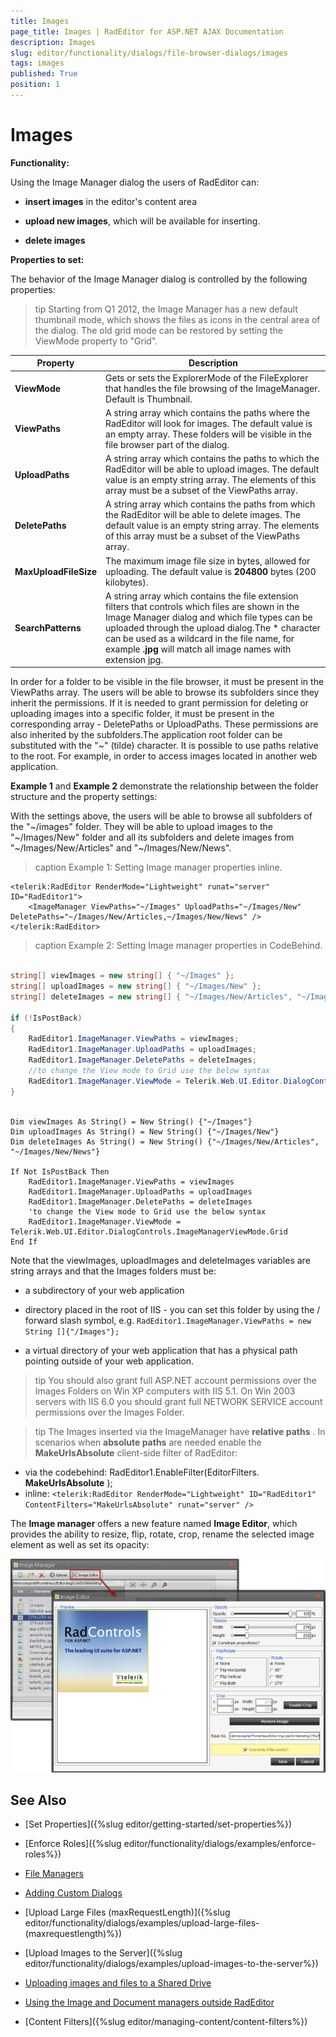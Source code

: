 ```yaml
---
title: Images
page_title: Images | RadEditor for ASP.NET AJAX Documentation
description: Images
slug: editor/functionality/dialogs/file-browser-dialogs/images
tags: images
published: True
position: 1
---
```


# Images

**Functionality:**

Using the Image Manager dialog the users of RadEditor can:

* **insert images** in the editor's content area

* **upload new images**, which will be available for inserting.

* **delete images**

**Properties to set:**

The behavior of the Image Manager dialog is controlled by the following properties:

>tip Starting from Q1 2012, the Image Manager has a new default thumbnail mode, which shows the files as icons in the central area of the dialog. The old grid mode can be restored by setting the ViewMode property to "Grid".

|  **Property**  |  **Description**  |
| ------ | ------ |
| **ViewMode** |Gets or sets the ExplorerMode of the FileExplorer that handles the file browsing of the ImageManager. Default is Thumbnail.|
| **ViewPaths** |A string array which contains the paths where the RadEditor will look for images. The default value is an empty array. These folders will be visible in the file browser part of the dialog.|
| **UploadPaths** |A string array which contains the paths to which the RadEditor will be able to upload images. The default value is an empty string array. The elements of this array must be a subset of the ViewPaths array.|
| **DeletePaths** |A string array which contains the paths from which the RadEditor will be able to delete images. The default value is an empty string array. The elements of this array must be a subset of the ViewPaths array.|
| **MaxUploadFileSize** |The maximum image file size in bytes, allowed for uploading. The default value is **204800** bytes (200 kilobytes).|
| **SearchPatterns** |A string array which contains the file extension filters that controls which files are shown in the Image Manager dialog and which file types can be uploaded through the upload dialog.The * character can be used as a wildcard in the file name, for example **.jpg** will match all image names with extension jpg.|

In order for a folder to be visible in the file browser, it must be present in the ViewPaths array. The users will be able to browse its subfolders since they inherit the permissions. If it is needed to grant permission for deleting or uploading images into a specific folder, it must be present in the corresponding array - DeletePaths or UploadPaths. These permissions are also inherited by the subfolders.The application root folder can be substituted with the "~" (tilde) character. It is possible to use paths relative to the root. For example, in order to access images located in another web application.

**Example 1** and **Example 2** demonstrate the relationship between the folder structure and the property settings:

With the settings above, the users will be able to browse all subfolders of the "~/images" folder. They will be able to upload images to the "~/Images/New" folder and all its subfolders and delete images from "~/Images/New/Articles" and "~/Images/New/News".

>caption Example 1: Setting Image manager properties inline.

````ASP.NET
<telerik:RadEditor RenderMode="Lightweight" runat="server" ID="RadEditor1">
	<ImageManager ViewPaths="~/Images" UploadPaths="~/Images/New" DeletePaths="~/Images/New/Articles,~/Images/New/News" />
</telerik:RadEditor>
````



>caption Example 2: Setting Image manager properties in CodeBehind.

````C#
	
string[] viewImages = new string[] { "~/Images" };
string[] uploadImages = new string[] { "~/Images/New" };
string[] deleteImages = new string[] { "~/Images/New/Articles", "~/Images/New/News" };

if (!IsPostBack)
{
	RadEditor1.ImageManager.ViewPaths = viewImages;
	RadEditor1.ImageManager.UploadPaths = uploadImages;
	RadEditor1.ImageManager.DeletePaths = deleteImages;
	//to change the View mode to Grid use the below syntax
	RadEditor1.ImageManager.ViewMode = Telerik.Web.UI.Editor.DialogControls.ImageManagerViewMode.Grid;
} 
	
````
````VB
Dim viewImages As String() = New String() {"~/Images"}
Dim uploadImages As String() = New String() {"~/Images/New"}
Dim deleteImages As String() = New String() {"~/Images/New/Articles", "~/Images/New/News"}

If Not IsPostBack Then
	RadEditor1.ImageManager.ViewPaths = viewImages
	RadEditor1.ImageManager.UploadPaths = uploadImages
	RadEditor1.ImageManager.DeletePaths = deleteImages
	'to change the View mode to Grid use the below syntax
	RadEditor1.ImageManager.ViewMode = Telerik.Web.UI.Editor.DialogControls.ImageManagerViewMode.Grid
End If
````


Note that the viewImages, uploadImages and deleteImages variables are string arrays and that the Images folders must be:

* a subdirectory of your web application

* directory placed in the root of IIS - you can set this folder by using the / forward slash symbol, e.g. `RadEditor1.ImageManager.ViewPaths = new String []{"/Images"};`

* a virtual directory of your web application that has a physical path pointing outside of your web application.

>tip You should also grant full ASP.NET account permissions over the Images Folders on Win XP computers with IIS 5.1. On Win 2003 servers with IIS 6.0 you should grant full NETWORK SERVICE account permissions over the Images Folder.

>tip The Images inserted via the ImageManager have **relative paths** . In scenarios when **absolute paths** are needed enable the **MakeUrlsAbsolute** client-side filter of RadEditor:
>
* via the codebehind: RadEditor1.EnableFilter(EditorFilters. **MakeUrlsAbsolute** );
* inline: `<telerik:RadEditor RenderMode="Lightweight" ID="RadEditor1" ContentFilters="MakeUrlsAbsolute" runat="server" />`
>

The **Image manager** offers a new feature named **Image Editor**, which provides the ability to resize, flip, rotate, crop, rename the selected image element as well as set its opacity:

![Image Editor](images/editor-imagemanager.png)

## See Also

 * [Set Properties]({%slug editor/getting-started/set-properties%})

 * [Enforce Roles]({%slug editor/functionality/dialogs/examples/enforce-roles%})

 * [File Managers](http://demos.telerik.com/aspnet/prometheus/Editor/Examples/FileManagers/DefaultCS.aspx)

 * [Adding Custom Dialogs](http://demos.telerik.com/aspnet/prometheus/Editor/Examples/CustomDialogs/DefaultCS.aspx)

 * [Upload Large Files (maxRequestLength)]({%slug editor/functionality/dialogs/examples/upload-large-files-(maxrequestlength)%})

 * [Upload Images to the Server]({%slug editor/functionality/dialogs/examples/upload-images-to-the-server%})

 * [Uploading images and files to a Shared Drive](http://www.telerik.com/support/kb/aspnet-ajax/editor/uploading-images-and-files-to-a-shared-drive.aspx)

 * [Using the Image and Document managers outside RadEditor](http://www.telerik.com/support/kb/aspnet-ajax/editor/using-the-image-and-document-managers-outside-radeditor.aspx)

 * [Content Filters]({%slug editor/managing-content/content-filters%})
